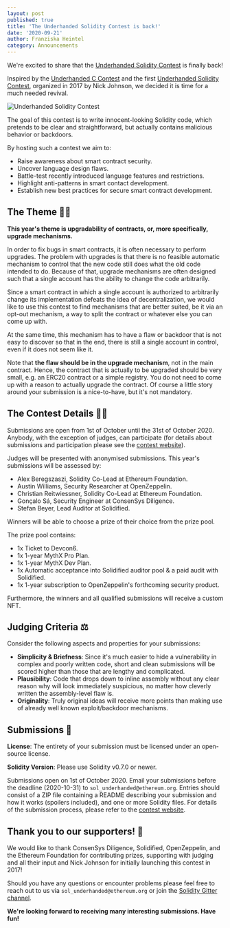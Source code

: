 ```yaml
---
layout: post
published: true
title: 'The Underhanded Solidity Contest is back!'
date: '2020-09-21'
author: Franziska Heintel
category: Announcements
---
```


We're excited to share that the
[Underhanded Solidity Contest](https://underhanded.soliditylang.org/) is finally
back!

Inspired by the [Underhanded C Contest](http://www.underhanded-c.org/) and the
first [Underhanded Solidity Contest](https://u.solidity.cc/), organized in 2017
by Nick Johnson, we decided it is time for a much needed revival.

![Underhanded Solidity Contest](/img/2020/09/Underhanded_Solidity.gif)

The goal of this contest is to write innocent-looking Solidity code, which
pretends to be clear and straightforward, but actually contains malicious
behavior or backdoors.

By hosting such a contest we aim to:

- Raise awareness about smart contract security.
- Uncover language design flaws.
- Battle-test recently introduced language features and restrictions.
- Highlight anti-patterns in smart contact development.
- Establish new best practices for secure smart contract development.

## The Theme 🚪🔑

**This year's theme is upgradability of contracts, or, more specifically,
upgrade mechanisms.**

In order to fix bugs in smart contracts, it is often necessary to perform
upgrades. The problem with upgrades is that there is no feasible automatic
mechanism to control that the new code still does what the old code intended to
do. Because of that, upgrade mechanisms are often designed such that a single
account has the ability to change the code arbitrarily.

Since a smart contract in which a single account is authorized to arbitrarily
change its implementation defeats the idea of decentralization, we would like to
use this contest to find mechanisms that are better suited, be it via an opt-out
mechanism, a way to split the contract or whatever else you can come up with.

At the same time, this mechanism has to have a flaw or backdoor that is not easy
to discover so that in the end, there is still a single account in control, even
if it does not seem like it.

Note that **the flaw should be in the upgrade mechanism**, not in the main
contract. Hence, the contract that is actually to be upgraded should be very
small, e.g. an ERC20 contract or a simple registry. You do not need to come up
with a reason to actually upgrade the contract. Of course a little story around
your submission is a nice-to-have, but it's not mandatory.

## The Contest Details 🧑‍💻

Submissions are open from 1st of October until the 31st of October 2020.
Anybody, with the exception of judges, can participate (for details about
submissions and participation please see the
[contest website](https://underhanded.soliditylang.org/)).

Judges will be presented with anonymised submissions. This year's submissions
will be assessed by:

- Alex Beregszaszi, Solidity Co-Lead at Ethereum Foundation.
- Austin Williams, Security Researcher at OpenZeppelin.
- Christian Reitwiessner, Solidity Co-Lead at Ethereum Foundation.
- Gonçalo Sá, Security Engineer at ConsenSys Diligence.
- Stefan Beyer, Lead Auditor at Solidified.

Winners will be able to choose a prize of their choice from the prize pool.

The prize pool contains:

- 1x Ticket to Devcon6.
- 1x 1-year MythX Pro Plan.
- 1x 1-year MythX Dev Plan.
- 1x Automatic acceptance into Solidified auditor pool & a paid audit with
  Solidified.
- 1x 1-year subscription to OpenZeppelin's forthcoming security product.

Furthermore, the winners and all qualified submissions will receive a custom
NFT.

## Judging Criteria ⚖️

Consider the following aspects and properties for your submissions:

- **Simplicity & Briefness**: Since it's much easier to hide a vulnerability in
  complex and poorly written code, short and clean submissions will be scored
  higher than those that are lengthy and complicated.
- **Plausibility**: Code that drops down to inline assembly without any clear
  reason why will look immediately suspicious, no matter how cleverly written
  the assembly-level flaw is.
- **Originality**: Truly original ideas will receive more points than making use
  of already well known exploit/backdoor mechanisms.

## Submissions 📩

**License**: The entirety of your submission must be licensed under an
open-source license.

**Solidity Version**: Please use Solidity v0.7.0 or newer.

Submissions open on 1st of October 2020. Email your submissions before the
deadline (2020-10-31) to `sol_underhanded@ethereum.org`. Entries should consist
of a ZIP file containing a README describing your submission and how it works
(spoilers included), and one or more Solidity files. For details of the
submission process, please refer to the
[contest website](https://underhanded.soliditylang.org/).

## Thank you to our supporters! 🥰

We would like to thank ConsenSys Diligence, Solidified, OpenZeppelin, and the
Ethereum Foundation for contributing prizes, supporting with judging and all
their input and Nick Johnson for initially launching this contest in 2017!

Should you have any questions or encounter problems please feel free to reach
out to us via `sol_underhanded@ethereum.org` or join the
[Solidity Gitter channel](https://gitter.im/ethereum/solidity).

**We're looking forward to receiving many interesting submissions. Have fun!**
